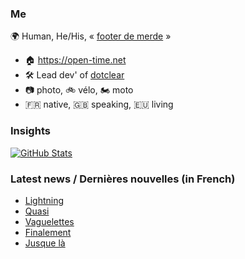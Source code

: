 ### Me

🌍 Human, He/His, « [footer de merde](https://open-time.net/post/2013/07/17/La-veritable-histoire-du-Footer-de-merde-) » 
* 🏠 https://open-time.net 
* 🛠️ Lead dev' of [dotclear](https://git.dotclear.org/dev/dotclear)
* 📷 photo, 🚲 vélo, 🏍️ moto 
* 🇫🇷 native, 🇬🇧 speaking, 🇪🇺 living

### Insights

[![GitHub Stats](https://github-readme-stats-sigma-five.vercel.app/api?username=franck-paul)](https://github.com/franck-paul)

### Latest news / Dernières nouvelles (in French)

<!-- BLOG-POST-LIST:START -->
- [Lightning](https://open-time.net/post/2025/02/18/Lightning)
- [Quasi](https://open-time.net/post/2025/02/17/Quasi)
- [Vaguelettes](https://open-time.net/post/2025/02/16/Vaguelettes)
- [Finalement](https://open-time.net/post/2025/02/15/Finalement)
- [Jusque là](https://open-time.net/post/2025/02/14/Jusque-la)
<!-- BLOG-POST-LIST:END -->
